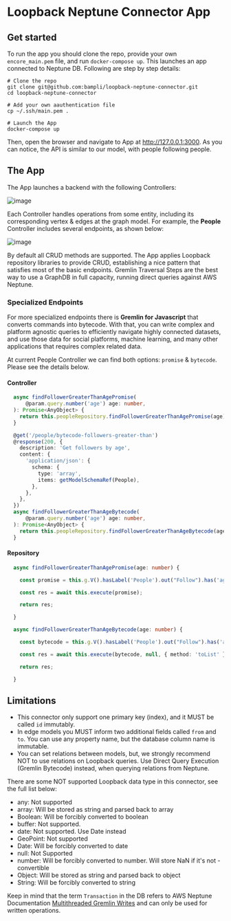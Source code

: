 # Loopback Neptune Connector App

## Get started

To run the app you should clone the repo, provide your own `encore_main.pem` file, and run `docker-compose up`. This launches an app connected to Neptune  DB. Following are step by step details:

```shell
# Clone the repo
git clone git@github.com:bampli/loopback-neptune-connector.git
cd loopback-neptune-connector

# Add your own aauthentication file
cp ~/.ssh/main.pem .

# Launch the App
docker-compose up
```

Then, open the browser and navigate to App at http://127.0.0.1:3000. As you can notice, the API is similar to our model, with people following people.

## The App

The App launches a backend with the following Controllers:

![image](https://user-images.githubusercontent.com/86032/209563417-10880b3a-1cde-40e0-a902-0bb62262e2f9.png)

Each Controller handles operations from some entity, including its corresponding vertex & edges at the graph model. For example, the **People** Controller includes several endpoints, as shown below:

![image](https://user-images.githubusercontent.com/86032/209560598-9753a98a-dc59-4727-91a9-6f18f3ab5c4d.png)


By default all CRUD methods are supported. The App applies Loopback repository libraries to provide CRUD, establishing a nice pattern that satisfies most of the basic endpoints. Gremlin Traversal Steps are the best way to use a GraphDB in full capacity, running direct queries against AWS Neptune.


### Specialized Endpoints

For more specialized endpoints there is **Gremlin for Javascript** that converts commands into bytecode. With that, you can write complex and platform agnostic queries to efficiently navigate highly connected datasets, and use those data for social platforms, machine learning, and many other applications that requires complex related data.

At current People Controller we can find both options: `promise` & `bytecode`. Please see the details below.

#### Controller

```typescript
  async findFollowerGreaterThanAgePromise(
      @param.query.number('age') age: number,
  ): Promise<AnyObject> {
    return this.peopleRepository.findFollowerGreaterThanAgePromise(age);
  }

  @get('/people/bytecode-followers-greater-than')
  @response(200, {
    description: 'Get followers by age',
    content: {
      'application/json': {
        schema: {
          type: 'array',
          items: getModelSchemaRef(People),
        },
      },
    },
  })
  async findFollowerGreaterThanAgeBytecode(
      @param.query.number('age') age: number,
  ): Promise<AnyObject> {
    return this.peopleRepository.findFollowerGreaterThanAgeBytecode(age);
  }
```
#### Repository

```typescript
  async findFollowerGreaterThanAgePromise(age: number) {

    const promise = this.g.V().hasLabel('People').out("Follow").has('age', this.P.gt(age)).elementMap().dedup().order().by('age', this.order.asc).toList();

    const res = await this.execute(promise);

    return res;

  }

  async findFollowerGreaterThanAgeBytecode(age: number) {

    const bytecode = this.g.V().hasLabel('People').out("Follow").has('age', this.P.gt(age)).elementMap().dedup().order().by('age', this.order.asc);

    const res = await this.execute(bytecode, null, { method: 'toList' });

    return res;

  }
```

## Limitations

- This connector only support one primary key (index), and it MUST be called `id` immutably.
- In edge models you MUST inform two additional fields called `from` and `to`. You can use any property name, but the database column name is immutable.
- You can set relations between models, but, we strongly recommend NOT to use relations on Loopback queries. Use Direct Query Execution (Gremlin Bytecode) instead, when querying relations from Neptune.

There are some NOT supported Loopback data type in this connector, see the full list below:

- any: Not supported
- array: Will be stored as string and parsed back to array
- Boolean: Will be forcibly converted to boolean
- buffer: Not supported.
- date: Not supported. Use Date instead
- GeoPoint: Not supported
- Date: Will be forcibly converted to date
- null: Not Supported
- number: Will be forcibly converted to number. Will store NaN if it's not - convertible
- Object: Will be stored as string and parsed back to object
- String: Will be forcibly converted to string

Keep in mind that the term `Transaction` in the DB refers to AWS Neptune Documentation [Multithreaded Gremlin Writes](https://docs.aws.amazon.com/neptune/latest/userguide/best-practices-gremlin-multithreaded-writes.html) and can only be used for written operations.
